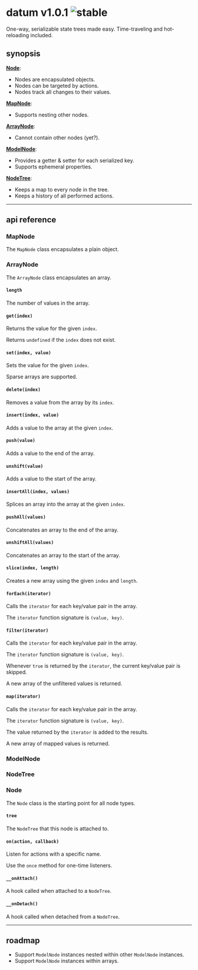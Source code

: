 
# datum v1.0.1 ![stable](https://img.shields.io/badge/stability-stable-4EBA0F.svg?style=flat)

One-way, serializable state trees made easy. Time-traveling and hot-reloading included.

## synopsis

[**Node**](#node):
- Nodes are encapsulated objects.
- Nodes can be targeted by actions.
- Nodes track all changes to their values.

[**MapNode**](#mapnode):
- Supports nesting other nodes.

[**ArrayNode**](#arraynode):
- Cannot contain other nodes (yet?).

[**ModelNode**](#modelnode):
- Provides a getter & setter for each serialized key.
- Supports ephemeral properties.

[**NodeTree**](#nodetree):
- Keeps a map to every node in the tree.
- Keeps a history of all performed actions.

---

## api reference

### MapNode

The `MapNode` class encapsulates a plain object.

### ArrayNode

The `ArrayNode` class encapsulates an array.

#### `length`

The number of values in the array.

#### `get(index)`

Returns the value for the given `index`.

Returns `undefined` if the `index` does not exist.

#### `set(index, value)`

Sets the value for the given `index`.

Sparse arrays are supported.

#### `delete(index)`

Removes a value from the array by its `index`.

#### `insert(index, value)`

Adds a value to the array at the given `index`.

#### `push(value)`

Adds a value to the end of the array.

#### `unshift(value)`

Adds a value to the start of the array.

#### `insertAll(index, values)`

Splices an array into the array at the given `index`.

#### `pushAll(values)`

Concatenates an array to the end of the array.

#### `unshiftAll(values)`

Concatenates an array to the start of the array.

#### `slice(index, length)`

Creates a new array using the given `index` and `length`.

#### `forEach(iterator)`

Calls the `iterator` for each key/value pair in the array.

The `iterator` function signature is `(value, key)`.

#### `filter(iterator)`

Calls the `iterator` for each key/value pair in the array.

The `iterator` function signature is `(value, key)`.

Whenever `true` is returned by the `iterator`, the current key/value pair is skipped.

A new array of the unfiltered values is returned.

#### `map(iterator)`

Calls the `iterator` for each key/value pair in the array.

The `iterator` function signature is `(value, key)`.

The value returned by the `iterator` is added to the results.

A new array of mapped values is returned.

### ModelNode

### NodeTree

### Node

The `Node` class is the starting point for all node types.

#### `tree`

The `NodeTree` that this node is attached to.

#### `on(action, callback)`

Listen for actions with a specific name.

Use the `once` method for one-time listeners.

#### `__onAttach()`

A hook called when attached to a `NodeTree`.

#### `__onDetach()`

A hook called when detached from a `NodeTree`.

---

## roadmap

- Support `ModelNode` instances nested within other `ModelNode` instances.
- Support `ModelNode` instances within arrays.

